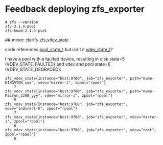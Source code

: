 # Feedback deploying zfs_exporter

    # zfs --version
    zfs-2.1.4-pve1
    zfs-kmod-2.1.4-pve1

## minor: clarify zfs_vdev_state

code references [pool_state_t](https://github.com/openzfs/zfs/blob/master/include/sys/fs/zfs.h#L1011)
but isn't it [vdev_state_t](https://github.com/openzfs/zfs/blob/master/include/sys/fs/zfs.h#L964)?

I have a pool with a faulted device, resulting in disk state=5 (VDEV_STATE_FAULTED) and vdev and pool state=6 (VDEV_STATE_DEGRADED):


    zfs_vdev_state{instance="host:9700", job="zfs_exporter", path="nvme-KINGSTON_xxx", vdev="mirror-1", zpool="rpool"}
        7
    zfs_vdev_state{instance="host:9700", job="zfs_exporter", path="nvme-Micron_2200_yyy", vdev="mirror-1", zpool="rpool"}
        5
    zfs_vdev_state{instance="host:9700", job="zfs_exporter", vdev="indirect-0", zpool="rpool"}
        7
    zfs_vdev_state{instance="host:9700", job="zfs_exporter", vdev="mirror-1", zpool="rpool"}
        6
    zfs_vdev_state{instance="host:9700", job="zfs_exporter", vdev="root", zpool="rpool"}
        6
